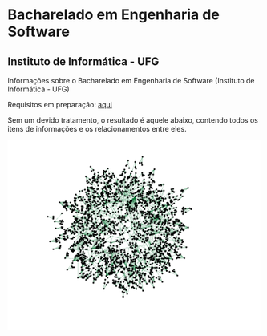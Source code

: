 # Bacharelado em Engenharia de Software

## Instituto de Informática - UFG

Informações sobre o Bacharelado em Engenharia de Software (Instituto de Informática - UFG)

Requisitos em preparação: [aqui](https://docs.google.com/document/d/10Q47cjfuJR_y05nosD47gpDT59VlWbXID-xMI0VDu5s/edit?usp=sharing)

Sem um devido tratamento, o resultado é aquele abaixo, contendo todos os itens de informações e os relacionamentos entre eles.

![](imagens/v00.png)
